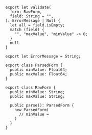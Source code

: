     export let validate(
      form: RawForm,
      field: String = "",
    ): ErrorMessage | Null {
      let all = field.isEmpty;
      match (field) {
        "", "maxValue", "minValue" -> 0;
      }
      null
    }

    export let ErrorMessage = String;

    export class ParsedForm {
      public minValue: Float64;
      public maxValue: Float64;
    }

    export class RawForm {
      public minValue: String;
      public maxValue: String;

      public parse(): ParsedForm {
        new ParsedForm(
          // minValue = 
        )
      }
    }
